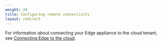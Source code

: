 ```yaml
---
weight: 20
title: Configuring remote connectivity
layout: redirect
---
```


For information about connecting your Edge appliance to the cloud tenant, see [Connecting Edge to the cloud](/edge/remote-connectivity/).

